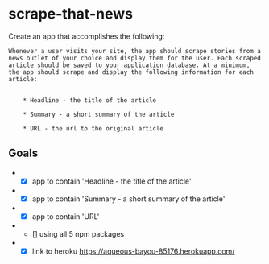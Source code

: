 # scrape-that-news

Create an app that accomplishes the following:

    Whenever a user visits your site, the app should scrape stories from a news outlet of your choice and display them for the user. Each scraped article should be saved to your application database. At a minimum, the app should scrape and display the following information for each article:


        * Headline - the title of the article

        * Summary - a short summary of the article

        * URL - the url to the original article

## Goals
* - [x] app to contain 'Headline - the title of the article'

* - [x]  app to contain 'Summary - a short summary of the article'

* - [x] app to contain 'URL'
* - [] using all 5 npm packages
* - [x] link to heroku https://aqueous-bayou-85176.herokuapp.com/